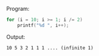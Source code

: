 Program:
```c
for (i = 10; i >= 1; i /= 2)
    printf("%d ", i++);
```
Output:
```
10 5 3 2 1 1 1 .... (infinite 1)
```
